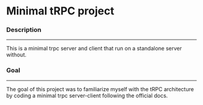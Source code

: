 # Minimal tRPC project

### Description

---

This is a minimal trpc server and client that run on a standalone server without.

### Goal

---

The goal of this project was to familiarize myself with the tRPC architecture by coding a minimal trpc server-client following the official docs.
